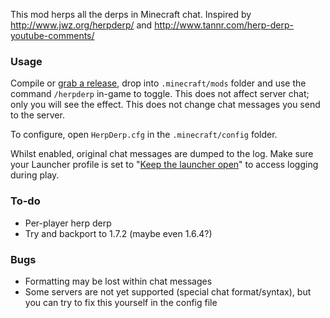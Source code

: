 This mod herps all the derps in Minecraft chat. Inspired by <http://www.jwz.org/herpderp/> and <http://www.tannr.com/herp-derp-youtube-comments/>

### Usage
Compile or [grab a release](https://github.com/RoyCurtis/HerpDerpCraft/releases), drop into `.minecraft/mods` folder and use the command `/herpderp` in-game to toggle. This does not affect server chat; only you will see the effect. This does not change chat messages you send to the server.

To configure, open `HerpDerp.cfg` in the `.minecraft/config` folder.

Whilst enabled, original chat messages are dumped to the log. Make sure your Launcher profile is set to "[Keep the launcher open](http://i.imgur.com/hhXZMuP.png)" to access logging during play.

### To-do
* Per-player herp derp
* Try and backport to 1.7.2 (maybe even 1.6.4?)

### Bugs
* Formatting may be lost within chat messages
* Some servers are not yet supported (special chat format/syntax), but you can try to fix this yourself in the config file
